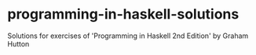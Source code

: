 # programming-in-haskell-solutions
Solutions for exercises of 'Programming in Haskell 2nd Edition' by Graham Hutton
